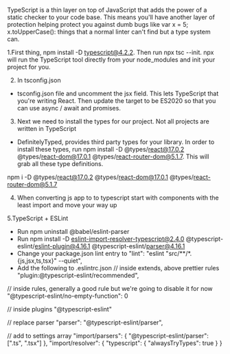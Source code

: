 
TypeScript is a thin layer on top of JavaScript that adds the power of a static checker to your code base. This means you'll have another layer of protection helping protect you against dumb bugs like var x = 5; x.toUpperCase(): things that a normal linter can't find but a type system can.

1.First thing, npm install -D typescript@4.2.2. Then run npx tsc --init. npx will run the TypeScript tool directly from your node_modules and init your project for you.

2. In tsconfig.json 
- tsconfig.json file and uncomment the jsx field. This lets TypeScript that you're writing React. Then update the target to be ES2020 so that you can use async / await and promises.


3. Next we need to install the types for our project. Not all projects are written in TypeScript 
- DefinitelyTyped, provides third party types for your library.
In order to install these types, run npm install -D @types/react@17.0.2 @types/react-dom@17.0.1 @types/react-router-dom@5.1.7. This will grab all these type definitions.

npm i -D @types/react@17.0.2 @types/react-dom@17.0.1 @types/react-router-dom@5.1.7

4. When converting js app to to typescript start with components with the least import and move your way up

5.TypeScript + ESLint
- Run npm uninstall @babel/eslint-parser
- Run npm install -D eslint-import-resolver-typescript@2.4.0 @typescript-eslint/eslint-plugin@4.16.1 @typescript-eslint/parser@4.16.1
- Change your package.json lint entry to "lint": "eslint \"src/**/*.{js,jsx,ts,tsx}\" --quiet",
- Add the following to .eslintrc.json
// inside extends, above prettier rules
"plugin:@typescript-eslint/recommended",

// inside rules, generally a good rule but we're going to disable it for now
"@typescript-eslint/no-empty-function": 0

// inside plugins
"@typescript-eslint"

// replace parser
"parser": "@typescript-eslint/parser",

// add to settings array
"import/parsers": {
  "@typescript-eslint/parser": [".ts", ".tsx"]
},
"import/resolver": {
  "typescript": {
    "alwaysTryTypes": true
  }
}